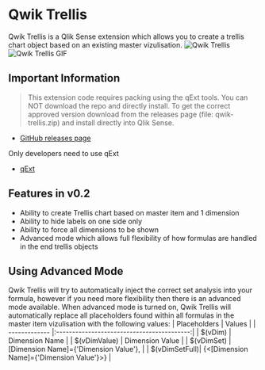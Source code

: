 # Qwik Trellis
Qwik Trellis is a Qlik Sense extension which allows you to create a trellis chart object based on an existing master vizulisation.
![Qwik Trellis](https://raw.githubusercontent.com/rileymd88/data/master/qwik-trellis/qwiktrellis2.PNG)
![Qwik Trellis GIF](https://raw.githubusercontent.com/rileymd88/data/master/qwik-trellis/qwiktrellis2.gif)

## Important Information
>This extension code requires packing using the qExt tools. You can NOT download the repo and directly install. To get the correct approved version download from the releases page (file: qwik-trellis.zip) and install directly into Qlik Sense.

* [GitHub releases page](https://github.com/rileymd88/qwik-trellis/releases)

Only developers need to use qExt
* [qExt](https://github.com/axisgroup/qExt)

## Features in v0.2
* Ability to create Trellis chart based on master item and 1 dimension
* Ability to hide labels on one side only
* Ability to force all dimensions to be shown
* Advanced mode which allows full flexibility of how formulas are handled in the end trellis objects

## Using Advanced Mode
Qwik Trellis will try to automatically inject the correct set analysis into your formula, however if you need more flexibility then there is an advanced mode available. When advanced mode is turned on, Qwik Trellis will automatically replace all placeholders found within all formulas in the master item vizulisation with the following values:
| Placeholders  | Values                                     |
| ------------- |:------------------------------------------:|
| $(vDim)       | Dimension Name                             |
| $(vDimValue)  | Dimension Value                            |
| $(vDimSet)    | [Dimension Name]={'Dimension Value'},      |
| $(vDimSetFull)| {<[Dimension Name]={'Dimension Value'}>}   |







